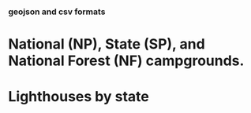 ### geojson and csv formats


# National (NP), State (SP), and National Forest (NF) campgrounds. 
# Lighthouses by state
